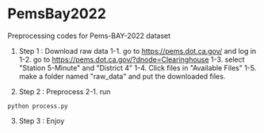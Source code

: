 # PemsBay2022

Preprocessing codes for Pems-BAY-2022 dataset

1. Step 1 : Download raw data
  1-1. go to https://pems.dot.ca.gov/ and log in
  1-2. go to https://pems.dot.ca.gov/?dnode=Clearinghouse
  1-3. select "Station 5-Minute" and "District 4"
  1-4. Click files in "Available Files"
  1-5. make a folder named "raw_data" and put the downloaded files.
  
2. Step 2 : Preprocess
  2-1. run 
  ```
  python process.py
  ```
  
3. Step 3 : Enjoy
